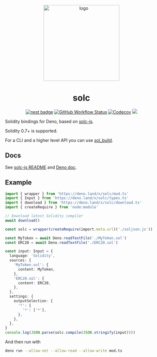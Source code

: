 <div align="center">

<img alt="logo" height="250px" src="https://bafkreicd4u5jhqcnhztqhi3dkvefx3ccooimkqca33ipjo4njyzfus5nfu.ipfs.dweb.link" />

# solc

[![nest badge][nest-badge]](https://nest.land/package/solc) [![GitHub Workflow Status][gh-actions-img]][github-actions]
[![Codecov][cov-badge-url]][cov-url] [![][code-quality-img]][code-quality]

</div>

Solidity bindings for Deno, based on [solc-js](https://github.com/ethereum/solc-js).

Solidity 0.7+ is supported.

For a CLI and a higher level API you can use [sol_build](https://github.com/deno-web3/sol_build).

## Docs

See [solc-js README](https://github.com/ethereum/solc-js#readme) and [Deno doc](https://deno.land/x/solc/mod.ts).

## Example

```ts
import { wrapper } from 'https://deno.land/x/solc/mod.ts'
import { Input } from 'https://deno.land/x/solc/types.ts'
import { download } from 'https://deno.land/x/solc/download.ts'
import { createRequire } from 'node:module'

// Download latest Solidity compiler
await download()

const solc = wrapper(createRequire(import.meta.url)('./soljson.js'))

const MyToken = await Deno.readTextFile('./MyToken.sol')
const ERC20 = await Deno.readTextFile('./ERC20.sol')

const input: Input = {
  language: 'Solidity',
  sources: {
    'MyToken.sol': {
      content: MyToken,
    },
    'ERC20.sol': {
      content: ERC20,
    },
  },
  settings: {
    outputSelection: {
      '*': {
        '*': ['*'],
      },
    },
  },
}
console.log(JSON.parse(solc.compile(JSON.stringify(input))))
```

And then run with

```sh
deno run --allow-net --allow-read --allow-write mod.ts
```

[code-quality-img]: https://img.shields.io/codefactor/grade/github/deno-web3/solc?style=for-the-badge&color=626890&
[code-quality]: https://www.codefactor.io/repository/github/deno-web3/solc
[nest-badge]: https://img.shields.io/badge/publushed%20on-nest.land-626890?style=for-the-badge
[cov-badge-url]: https://img.shields.io/coveralls/github/deno-web3/solc?style=for-the-badge&color=626890&
[cov-url]: https://coveralls.io/github/deno-web3/solc
[github-actions]: https://github.com/tinyhttp/deno-web3/solc
[gh-actions-img]: https://img.shields.io/github/actions/workflow/status/deno-web3/solc/main.yml?branch=master&style=for-the-badge&color=626890&label=&logo=github
